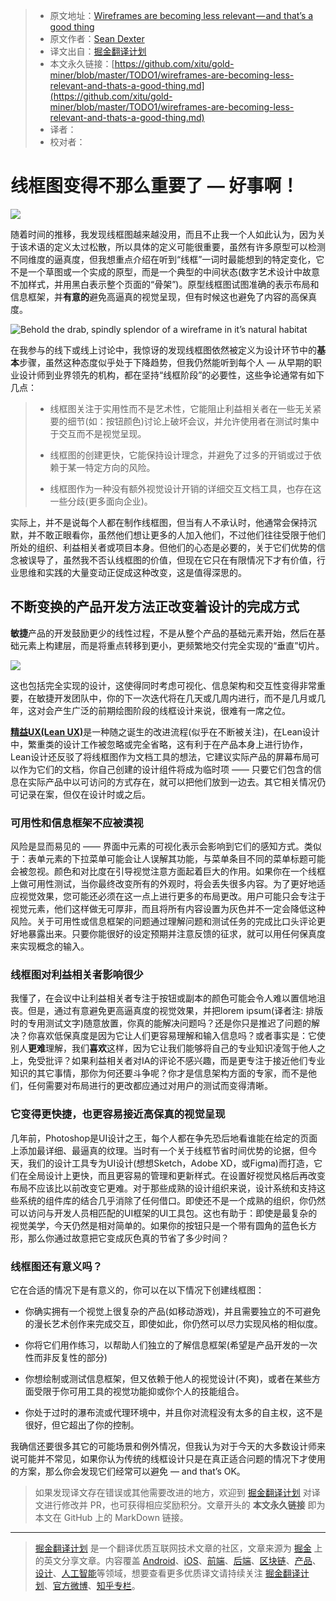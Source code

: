 > * 原文地址：[Wireframes are becoming less relevant — and that’s a good thing](https://medium.com/@seandexter1/wireframes-are-becoming-less-relevant-and-thats-a-good-thing-e66b30724a27)
> * 原文作者：[Sean Dexter](https://medium.com/@seandexter1)
> * 译文出自：[掘金翻译计划](https://github.com/xitu/gold-miner)
> * 本文永久链接：[https://github.com/xitu/gold-miner/blob/master/TODO1/wireframes-are-becoming-less-relevant-and-thats-a-good-thing.md](https://github.com/xitu/gold-miner/blob/master/TODO1/wireframes-are-becoming-less-relevant-and-thats-a-good-thing.md)
> * 译者：
> * 校对者：

# 线框图变得不那么重要了 — 好事啊！

![](https://cdn-images-1.medium.com/max/3160/1*-uTCxjdcMtjgKnKfUJqixA.png)

随着时间的推移，我发现线框图越来越没用，而且不止我一个人如此认为，因为关于该术语的定义太过松散，所以具体的定义可能很重要，虽然有许多原型可以检测不同维度的逼真度，但我想重点介绍在听到“线框”一词时最能想到的特定变化，它不是一个草图或一个实成的原型，而是一个典型的中间状态(数字艺术设计中故意不加样式，并用黑白表示整个页面的“骨架”)。原型线框图试图准确的表示布局和信息框架，并**有意的**避免高逼真的视觉呈现，但有时候这也避免了内容的高保真度。


![Behold the drab, spindly splendor of a wireframe in it’s natural habitat](https://cdn-images-1.medium.com/max/3360/0*0FGSCBVTYpA2Dt4z.png)

在我参与的线下或线上讨论中，我惊讶的发现线框图依然被定义为设计环节中的**基本**步骤，虽然这种态度似乎处于下降趋势，但我仍然能听到每个人 — 从早期的职业设计师到业界领先的机构，都在坚持“线框阶段”的必要性，这些争论通常有如下几点：

> - 线框图关注于实用性而不是艺术性，它能阻止利益相关者在一些无关紧要的细节(如：按钮颜色)讨论上破坏会议，并允许使用者在测试时集中于交互而不是视觉呈现。
>
> - 线框图的创建更快，它能保持设计理念，并避免了过多的开销或过于依赖于某一特定方向的风险。
>
> - 线框图作为一种没有额外视觉设计开销的详细交互文档工具，也存在这一些分歧(更多面向企业)。

实际上，并不是说每个人都在制作线框图，但当有人不承认时，他通常会保持沉默，并不敢正眼看你，虽然他们想让更多的人加入他们，不过他们往往受限于他们所处的组织、利益相关者或项目本身。但他们的心态是必要的，关于它们优势的信念被误导了，虽然我不否认线框图的价值，但现在它只在有限情况下才有价值，行业思维和实践的大量变动正促成这种改变，这是值得深思的。

## 不断变换的产品开发方法正改变着设计的完成方式

**敏捷**产品的开发鼓励更少的线性过程，不是从整个产品的基础元素开始，然后在基础元素上构建层，而是将重点转移到更小，更频繁地交付完全实现的“垂直”切片。

![](https://cdn-images-1.medium.com/max/2000/1*ZP-WJyxl2cwFlE_SifUCkA.png)

这也包括完全实现的设计，这使得同时考虑可视化、信息架构和交互性变得非常重要，在敏捷开发团队中，你的下一次迭代将在几天或几周内进行，而不是几月或几年，这对会产生广泛的前期绘图阶段的线框设计来说，很难有一席之位。

[**精益UX(Lean UX)**](https://www.smashingmagazine.com/2011/03/lean-ux-getting-out-of-the-deliverables-business/)是一种随之诞生的改进流程(似乎在不断被关注)，在Lean设计中，繁重类的设计工作被忽略或完全省略，这有利于在产品本身上进行协作，Lean设计还反驳了将线框图作为文档工具的想法，它建议实际产品的屏幕布局可以作为它们的文档，你自己创建的设计组件将成为临时项 —— 只要它们包含的信息在实际产品中以可访问的方式存在，就可以把他们放到一边去。其它相关情况仍可记录在案，但仅在设计时或之后。

### 可用性和信息框架不应被漠视

风险是显而易见的 —— 界面中元素的可视化表示会影响到它们的感知方式。类似于：表单元素的下拉菜单可能会让人误解其功能，与菜单条目不同的菜单标题可能会被忽视。颜色和对比度在引导视觉注意方面起着巨大的作用。如果你在一个线框上做可用性测试，当你最终改变所有的外观时，将会丢失很多内容。为了更好地适应视觉效果，您可能还必须在这一点上进行更多的布局更改。用户可能只会专注于视觉元素，他们这样做无可厚非，而且将所有内容设置为灰色并不一定会降低这种风险。关于可用性或信息框架的问题通过理解问题和测试任务的完成比口头评论更好地暴露出来。只要你能很好的设定预期并注意反馈的征求，就可以用任何保真度来实现概念的输入。

### 线框图对利益相关者影响很少

我懂了，在会议中让利益相关者专注于按钮或副本的颜色可能会令人难以置信地沮丧。但是，通过有意避免更高逼真度的视觉效果，并把lorem ipsum(译者注: 排版时的专用测试文字)随意放置，你真的能解决问题吗？还是你只是推迟了问题的解决？你喜欢低保真度是因为它让人们更容易理解和输入信息吗？或者事实是：它使别人**更难**理解，我们**喜欢**这样，因为它让我们能够将自己的专业知识凌驾于他人之上，免受批评？如果利益相关者对IA的评论不感兴趣，而是更专注于接近他们专业知识的其它事情，那你为何还要斗争呢？你才是信息架构方面的专家，而不是他们，任何需要对布局进行的更改都应通过对用户的测试而变得清晰。

### 它变得更快捷，也更容易接近高保真的视觉呈现

几年前，Photoshop是UI设计之王，每个人都在争先恐后地看谁能在给定的页面上添加最详细、最逼真的纹理。当时有一个关于线框节省时间优势的论据，但今天，我们的设计工具专为UI设计(想想Sketch，Adobe XD，或Figma)而打造，它们在全局设计上更快，而且更容易的管理和更新样式。在设置好视觉风格后再改变布局不应该比以前改变它更难。对于那些成熟的设计组织来说，设计系统和支持这些系统的组件库的结合几乎消除了任何借口。即使还不是一个成熟的组织，你仍然可以访问与开发人员相匹配的UI框架的UI工具包。这也有助于：即使是最复杂的视觉美学，今天仍然是相对简单的。如果你的按钮只是一个带有圆角的蓝色长方形，那么你通过故意把它变成灰色真的节省了多少时间？

### 线框图还有意义吗？

它在合适的情况下是有意义的，你可以在以下情况下创建线框图：

- 你确实拥有一个视觉上很复杂的产品(如移动游戏)，并且需要独立的不可避免的漫长艺术创作来完成交互，即使如此，你仍然可以尽力实现风格的相似度。

- 你将它们用作练习，以帮助人们独立的了解信息框架(希望是产品开发的一次性而非反复性的部分)

- 你想绘制或测试信息框架，但又依赖于他人的视觉设计(不爽)，或者在某些方面受限于你可用工具的视觉功能抑或你个人的技能组合。

- 你处于过时的瀑布流或代理环境中，并且你对流程没有太多的自主权，这不是很好，但它超出了你的控制。

我确信还要很多其它的可能场景和例外情况，但我认为对于今天的大多数设计师来说可能并不常见，如果你认为传统的线框设计只是在真正适合问题的情况下才使用的方案，那么你会发现它们经常可以避免 — and that’s OK。

> 如果发现译文存在错误或其他需要改进的地方，欢迎到 [掘金翻译计划](https://github.com/xitu/gold-miner) 对译文进行修改并 PR，也可获得相应奖励积分。文章开头的 **本文永久链接** 即为本文在 GitHub 上的 MarkDown 链接。

---

> [掘金翻译计划](https://github.com/xitu/gold-miner) 是一个翻译优质互联网技术文章的社区，文章来源为 [掘金](https://juejin.im) 上的英文分享文章。内容覆盖 [Android](https://github.com/xitu/gold-miner#android)、[iOS](https://github.com/xitu/gold-miner#ios)、[前端](https://github.com/xitu/gold-miner#前端)、[后端](https://github.com/xitu/gold-miner#后端)、[区块链](https://github.com/xitu/gold-miner#区块链)、[产品](https://github.com/xitu/gold-miner#产品)、[设计](https://github.com/xitu/gold-miner#设计)、[人工智能](https://github.com/xitu/gold-miner#人工智能)等领域，想要查看更多优质译文请持续关注 [掘金翻译计划](https://github.com/xitu/gold-miner)、[官方微博](http://weibo.com/juejinfanyi)、[知乎专栏](https://zhuanlan.zhihu.com/juejinfanyi)。
